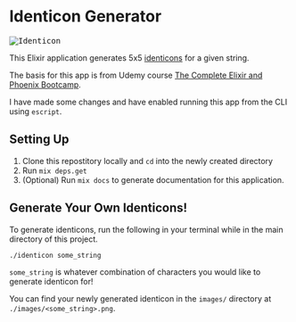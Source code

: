 # Identicon Generator

<kbd>
  <img alt="Identicon" src="https://user-images.githubusercontent.com/13722245/54872077-d7a62800-4d94-11e9-9775-5424fd38eb60.png">
</kbd>

This Elixir application generates 5x5 [identicons](https://en.wikipedia.org/wiki/Identicon) for a given string.

The basis for this app is from Udemy course [The Complete Elixir and Phoenix Bootcamp](https://www.udemy.com/the-complete-elixir-and-phoenix-bootcamp-and-tutorial/).

I have made some changes and have enabled running this app from the CLI using `escript`.

## Setting Up

1. Clone this repostitory locally and `cd` into the newly created directory
2. Run `mix deps.get`
3. (Optional) Run `mix docs` to generate documentation for this application.

## Generate Your Own Identicons!

To generate identicons, run the following in your terminal while in the main directory of this project.
```bash
./identicon some_string
```

`some_string` is whatever combination of characters you would like to generate identicon for!

You can find your newly generated identicon in the `images/` directory at `./images/<some_string>.png`.
